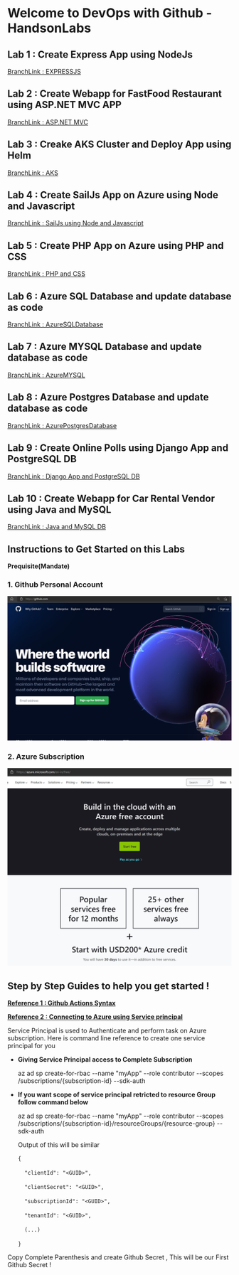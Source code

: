 # Welcome to DevOps with Github - HandsonLabs


## Lab 1 : Create Express App using NodeJs
[BranchLink : EXPRESSJS](https://github.com/jethanivijay/DevopsWithGithub-Hands-on-Labs/tree/EXPRESSJS)

## Lab 2 : Create Webapp for FastFood Restaurant using ASP.NET MVC APP
[BranchLink : ASP.NET MVC](https://github.com/jethanivijay/DevopsWithGithub-Hands-on-Labs/tree/ASPNETMVC)

## Lab 3 : Creake AKS Cluster and Deploy App using Helm
[BranchLink : AKS](https://github.com/jethanivijay/DevopsWithGithub-Hands-on-Labs/tree/AKS)

## Lab 4 : Create SailJs App on Azure using Node and Javascript
[BranchLink : SailJs using Node and Javascript ](https://github.com/jethanivijay/DevopsWithGithub-Hands-on-Labs/tree/SAILJS)

## Lab 5 : Create PHP App on Azure using PHP and CSS
[BranchLink : PHP and CSS](https://github.com/jethanivijay/DevopsWithGithub-Hands-on-Labs/tree/PHP)

## Lab 6 : Azure SQL Database and update database as code
[BranchLink : AzureSQLDatabase](https://github.com/jethanivijay/DevopsWithGithub-Hands-on-Labs/tree/AzureSQLDatabase)

## Lab 7 : Azure MYSQL Database and update database as code
[BranchLink : AzureMYSQL](https://github.com/jethanivijay/DevopsWithGithub-Hands-on-Labs/tree/AzureMYSQLDatabase)

## Lab 8 : Azure Postgres Database and update database as code
[BranchLink : AzurePostgresDatabase](https://github.com/jethanivijay/DevopsWithGithub-Hands-on-Labs/tree/AzurePostgresDatabase)

## Lab 9  : Create Online Polls using Django App and PostgreSQL DB
[BranchLink : Django App and PostgreSQL DB](https://github.com/jethanivijay/DevopsWithGithub-Hands-on-Labs/tree/DjangoPostgresdb)

## Lab 10 : Create Webapp for Car Rental Vendor using Java and MySQL
[BranchLink : Java and MySQL DB ](https://github.com/jethanivijay/DevopsWithGithub-Hands-on-Labs/tree/JavaMySQLdb)


##  Instructions to Get Started on this Labs

**Prequisite(Mandate)**
### 1. Github Personal Account

![GithubAccount](/GithubPersonalAccount.JPG)

### 2. Azure Subscription

![AzureFreeAccount](/AzureFreeAccount.JPG)

## Step by Step Guides to help you get started ! 

[**Reference 1 : Github Actions Syntax**](https://docs.github.com/en/free-pro-team@latest/actions/reference/workflow-syntax-for-github-actions)


[**Reference 2 : Connecting to Azure using Service principal**](https://docs.microsoft.com/en-us/cli/azure/create-an-azure-service-principal-azure-cli)

Service Principal is used to Authenticate and perform task on Azure subscription.
Here is command line reference to create one service principal for you

- **Giving Service Principal access to Complete Subscription**

    az ad sp create-for-rbac --name "myApp" --role contributor --scopes /subscriptions/{subscription-id} --sdk-auth

- **If you want scope of service principal retricted to resource Group follow command below**

    az ad sp create-for-rbac --name "myApp" --role contributor --scopes /subscriptions/{subscription-id}/resourceGroups/{resource-group} --sdk-auth

    Output of this will be similar 


      {

        "clientId": "<GUID>",

        "clientSecret": "<GUID>",

        "subscriptionId": "<GUID>",

        "tenantId": "<GUID>",

        (...)

      }

Copy Complete Parenthesis and create Github Secret , This will be our First Github Secret !

